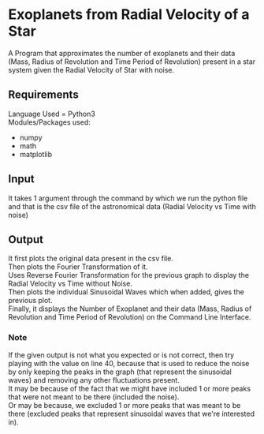 # Exoplanets from Radial Velocity of a Star
A Program that approximates the number of exoplanets and their data (Mass, Radius of Revolution and Time Period of Revolution) present in a star system given the Radial Velocity of Star with noise.

## Requirements
Language Used = Python3<br />
Modules/Packages used:
* numpy
* math
* matplotlib

## Input
It takes 1 argument through the command by which we run the python file and that is the csv file of the astronomical data (Radial Velocity vs Time with noise)

## Output
It first plots the original data present in the csv file.<br />
Then plots the Fourier Transformation of it.<br />
Uses Reverse Fourier Transformation for the previous graph to display the Radial Velocity vs Time without Noise.<br />
Then plots the individual Sinusoidal Waves which when added, gives the previous plot.<br />
Finally, it displays the Number of Exoplanet and their data (Mass, Radius of Revolution and Time Period of Revolution) on the Command Line Interface.

### Note
If the given output is not what you expected or is not correct, then try playing with the value on line 40, because that is used to reduce the noise by only keeping the peaks in the graph (that represent the sinusoidal waves) and removing any other fluctuations present.<br />
It may be because of the fact that we might have included 1 or more peaks that were not meant to be there (included the noise).<br />
Or may be because, we excluded 1 or more peaks that was meant to be there (excluded peaks that represent sinusoidal waves that we're interested in).